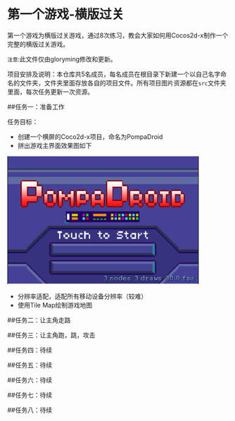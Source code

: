   第一个游戏-横版过关
==========

第一个游戏为横版过关游戏，通过8次练习，教会大家如何用Cocos2d-x制作一个完整的横版过关游戏。

`注意`:此文件仅由gloryming修改和更新。

项目安排及说明：本仓库共5名成员，每名成员在根目录下新建一个以自己名字命名的文件夹，文件夹里面存放各自的项目文件。所有项目图片资源都在`src`文件夹里面，每次任务更新一次资源。

##任务一：准备工作

任务目标：

- 创建一个横屏的Coco2d-x项目，命名为PompaDroid
- 拼出游戏主界面效果图如下

![task1](src/task1.png)

- 分辨率适配，适配所有移动设备分辨率（较难）
- 使用Tile Map绘制游戏地图

##任务二：让主角走路

##任务三：让主角跑，跳，攻击

##任务四：待续

##任务五：待续

##任务六：待续

##任务七：待续

##任务八：待续